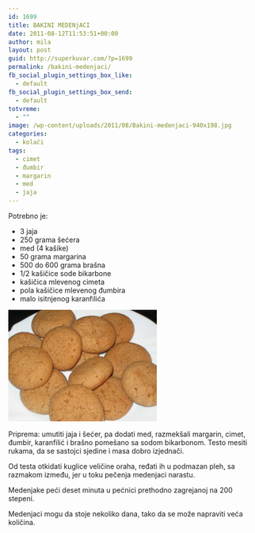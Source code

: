 ```yaml
---
id: 1699
title: BAKINI MEDENjACI
date: 2011-08-12T11:53:51+00:00
author: mila
layout: post
guid: http://superkuvar.com/?p=1699
permalink: /bakini-medenjaci/
fb_social_plugin_settings_box_like:
  - default
fb_social_plugin_settings_box_send:
  - default
totvreme:
  - ""
image: /wp-content/uploads/2011/08/Bakini-medenjaci-940x198.jpg
categories:
  - kolači
tags:
  - cimet
  - đumbir
  - margarin
  - med
  - jaja
---
```

Potrebno je:

  * 3 jaja
  * 250 grama šećera
  * med (4 kašike)
  * 50 grama margarina
  * 500 do 600 grama brašna
  * 1/2 kašičice sode bikarbone
  * kašičica mlevenog cimeta
  * pola kašičice mlevenog đumbira
  * malo isitnjenog karanfilića

<img class="alignnone size-medium wp-image-5217" src="/wp-content/uploads/2011/08/Bakini-medenjaci-300x225.jpg" alt="Bakini medenjaci" width="300" height="225" /> 

Priprema: umutiti jaja i šećer, pa dodati med, razmekšali margarin, cimet, đumbir, karanfilić i brašno pomešano sa sodom bikarbonom. Testo mesiti rukama, da se sastojci sjedine i masa dobro izjednači.

Od testa otkidati kuglice veličine oraha, ređati ih u podmazan pleh, sa razmakom između, jer u toku pečenja medenjaci narastu.

Medenjake peći deset minuta u pećnici prethodno zagrejanoj na 200 stepeni.

Medenjaci mogu da stoje nekoliko dana, tako da se može napraviti veća količina.